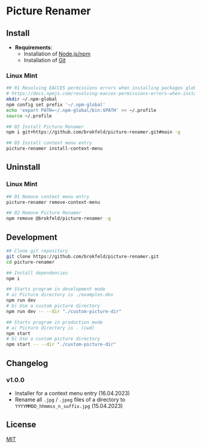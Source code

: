 # Picture Renamer

## Install

* **Requirements**:
  * Installation of [Node.js/npm](https://nodejs.org/)
  * Installation of [Git](https://git-scm.com/)

### Linux Mint

```bash
## 01 Resolving EACCES permissions errors when installing packages globally
# https://docs.npmjs.com/resolving-eacces-permissions-errors-when-installing-packages-globally
mkdir ~/.npm-global
npm config set prefix '~/.npm-global'
echo 'export PATH=~/.npm-global/bin:$PATH' >> ~/.profile
source ~/.profile

## 02 Install Picture Renamer
npm i git+https://github.com/brokfeld/picture-renamer.git#main -g

## 03 Install context menu entry
picture-renamer install-context-menu
```

## Uninstall

### Linux Mint

```bash
## 01 Remove context menu entry
picture-renamer remove-context-menu

## 02 Remove Picture Renamer
npm remove @brokfeld/picture-renamer -g
```

## Development

```bash
## Clone git repository
git clone https://github.com/brokfeld/picture-renamer.git
cd picture-renamer

## Install dependencies
npm i

## Starts program in development mode
# a) Picture directory is ./examples-dev
npm run dev
# b) Use a custom picture directory
npm run dev -- --dir "./custom-picture-dir"

## Starts program in production mode
# a) Picture directory is . (cwd)
npm start
# b) Use a custom picture directory
npm start -- --dir "./custom-picture-dir"
```

## Changelog

### v1.0.0

* Installer for a context menu entry (16.04.2023)
* Rename all `.jpg` / `.jpeg` files of a directory to `YYYYMMDD_hhmmss_n_suffix.jpg` (15.04.2023)

## License

[MIT](LICENSE)
